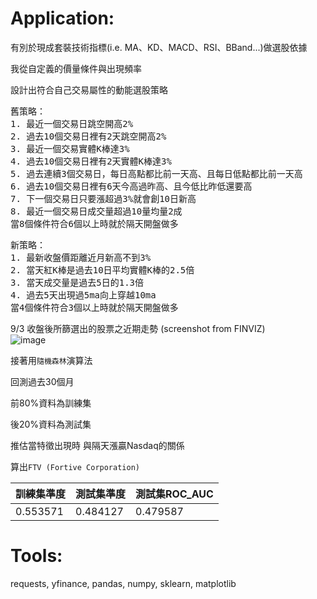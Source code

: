 # Application:

有別於現成套裝技術指標(i.e. MA、KD、MACD、RSI、BBand...)做選股依據

我從自定義的價量條件與出現頻率

設計出符合自己交易屬性的動能選股策略

<pre>
舊策略：
1. 最近一個交易日跳空開高2%
2. 過去10個交易日裡有2天跳空開高2%
3. 最近一個交易實體K棒達3%
4. 過去10個交易日裡有2天實體K棒達3%
5. 過去連續3個交易日，每日高點都比前一天高、且每日低點都比前一天高
6. 過去10個交易日裡有6天今高過昨高、且今低比昨低還要高
7. 下一個交易日只要漲超過3%就會創10日新高
8. 最近一個交易日成交量超過10量均量2成
當8個條件符合6個以上時就於隔天開盤做多
</pre>

<pre>
新策略：
1. 最新收盤價距離近月新高不到3%
2. 當天紅K棒是過去10日平均實體K棒的2.5倍
3. 當天成交量是過去5日的1.3倍
4. 過去5天出現過5ma向上穿越10ma
當4個條件符合3個以上時就於隔天開盤做多
</pre>

9/3 收盤後所篩選出的股票之近期走勢 (screenshot from FINVIZ)
<br>
![image](https://raw.githubusercontent.com/MaxChenCMC/US_Stock_Momentum/master/img.png)


接著用`隨機森林`演算法

回測過去30個月

前80%資料為訓練集

後20%資料為測試集

推估當特徵出現時
與隔天漲贏Nasdaq的關係

算出`FTV (Fortive Corporation)`

訓練集準度|測試集準度|測試集ROC_AUC
---|---|---
0.553571|0.484127|0.479587

# Tools:
requests, yfinance, pandas, numpy, sklearn, matplotlib
